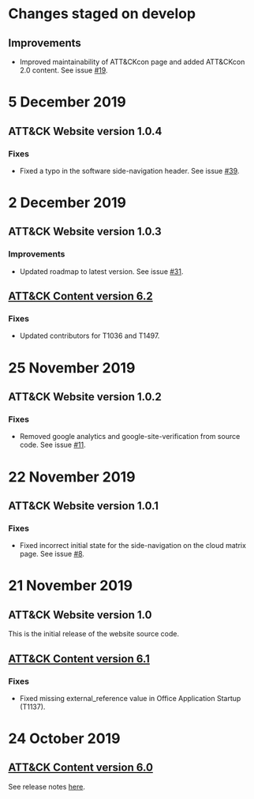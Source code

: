 <!--    CHANGELOG FORMAT                                                -->
<!--                                                                    -->
<!--    # Date in DD MMM YYYY format                                    -->
<!--                                                                    -->
<!--    (if website code changed)                                       -->
<!--    ## ATT&CK Website version ##.##.##                              -->
<!--    ### New Features                                                -->
<!--    ### Improvements                                                -->
<!--    ### Fixes                                                       -->
<!--                                                                    -->
<!--    (if ATT&CK STIX content version changed)                        -->
<!--    ## ATT&CK Content version ##.## (link to release on mitre/cti)  -->
<!--    (if major release)                                              -->
<!--    See the release notes [here](link to release notes).            -->
<!--    (otherwise)                                                     -->
<!--    ### Fixes                                                       -->

<!--    VERSION NUMBERING (WEBSITE)                                     -->
<!--                                                                    -->
<!--    website versions are set up in a major.minor.patch format:      -->
<!--    MAJOR updates are when we release major new features or         -->
<!--          pages                                                     -->
<!--    MINOR updates are when we improve a small number of             -->
<!--          existing features                                         -->
<!--    PATCH updates are when a bugfix is made without the             -->
<!--          addition of notable features. When PATCH is 0 it can      -->
<!--          be omitted                                                -->

# Changes staged on develop
## Improvements
- Improved maintainability of ATT&CKcon page and added ATT&CKcon 2.0 content. See issue [#19](https://github.com/mitre-attack/attack-website/issues/19). 

# 5 December 2019
## ATT&CK Website version 1.0.4
### Fixes
- Fixed a typo in the software side-navigation header. See issue [#39](https://github.com/mitre-attack/attack-website/issues/39).

# 2 December 2019
## ATT&CK Website version 1.0.3
### Improvements
- Updated roadmap to latest version. See issue [#31](https://github.com/mitre-attack/attack-website/issues/31).

## [ATT&CK Content version 6.2](https://github.com/mitre/cti/releases/tag/ATT%26CK-v6.2)
### Fixes
- Updated contributors for T1036 and T1497.

# 25 November 2019
## ATT&CK Website version 1.0.2
### Fixes
- Removed google analytics and google-site-verification from source code. See issue [#11](https://github.com/mitre-attack/attack-website/issues/11).

# 22 November 2019
## ATT&CK Website version 1.0.1
### Fixes
- Fixed incorrect initial state for the side-navigation on the cloud matrix page. See issue [#8](https://github.com/mitre-attack/attack-website/issues/8).

# 21 November 2019
## ATT&CK Website version 1.0
This is the initial release of the website source code.

## [ATT&CK Content version 6.1](https://github.com/mitre/cti/releases/tag/ATT%26CK-v6.1)
### Fixes
- Fixed missing external_reference value in Office Application Startup (T1137).

# 24 October 2019
## [ATT&CK Content version 6.0](https://github.com/mitre/cti/releases/tag/ATT%26CK-v6.0)
See release notes [here](https://attack.mitre.org/resources/updates/updates-october-2019/index.html).
